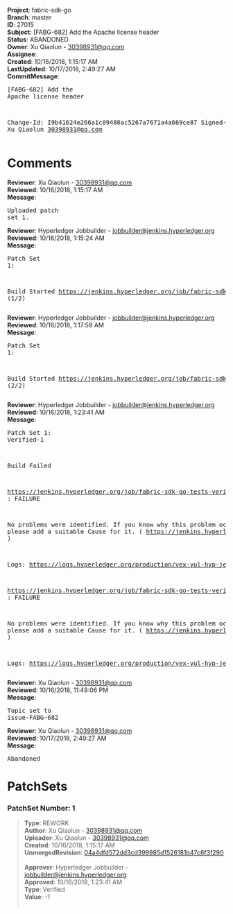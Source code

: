 <strong>Project</strong>: fabric-sdk-go<br><strong>Branch</strong>: master<br><strong>ID</strong>: 27015<br><strong>Subject</strong>: [FABG-682] Add the Apache license header<br><strong>Status</strong>: ABANDONED<br><strong>Owner</strong>: Xu Qiaolun - 30398931@qq.com<br><strong>Assignee</strong>:<br><strong>Created</strong>: 10/16/2018, 1:15:17 AM<br><strong>LastUpdated</strong>: 10/17/2018, 2:49:27 AM<br><strong>CommitMessage</strong>:<br><pre>[FABG-682] Add the Apache license header

Change-Id: I9b41624e266a1c09480ac5267a7671a4a669ce87
Signed-off-by: Xu Qiaolun <30398931@qq.com>
</pre><h1>Comments</h1><strong>Reviewer</strong>: Xu Qiaolun - 30398931@qq.com<br><strong>Reviewed</strong>: 10/16/2018, 1:15:17 AM<br><strong>Message</strong>: <pre>Uploaded patch set 1.</pre><strong>Reviewer</strong>: Hyperledger Jobbuilder - jobbuilder@jenkins.hyperledger.org<br><strong>Reviewed</strong>: 10/16/2018, 1:15:24 AM<br><strong>Message</strong>: <pre>Patch Set 1:

Build Started https://jenkins.hyperledger.org/job/fabric-sdk-go-tests-verify-s390x/4131/ (1/2)</pre><strong>Reviewer</strong>: Hyperledger Jobbuilder - jobbuilder@jenkins.hyperledger.org<br><strong>Reviewed</strong>: 10/16/2018, 1:17:59 AM<br><strong>Message</strong>: <pre>Patch Set 1:

Build Started https://jenkins.hyperledger.org/job/fabric-sdk-go-tests-verify-x86_64/4010/ (2/2)</pre><strong>Reviewer</strong>: Hyperledger Jobbuilder - jobbuilder@jenkins.hyperledger.org<br><strong>Reviewed</strong>: 10/16/2018, 1:23:41 AM<br><strong>Message</strong>: <pre>Patch Set 1: Verified-1

Build Failed 

https://jenkins.hyperledger.org/job/fabric-sdk-go-tests-verify-x86_64/4010/ : FAILURE

No problems were identified. If you know why this problem occurred, please add a suitable Cause for it. ( https://jenkins.hyperledger.org/job/fabric-sdk-go-tests-verify-x86_64/4010/ )

Logs: https://logs.hyperledger.org/production/vex-yul-hyp-jenkins-3/fabric-sdk-go-tests-verify-x86_64/4010

https://jenkins.hyperledger.org/job/fabric-sdk-go-tests-verify-s390x/4131/ : FAILURE

No problems were identified. If you know why this problem occurred, please add a suitable Cause for it. ( https://jenkins.hyperledger.org/job/fabric-sdk-go-tests-verify-s390x/4131/ )

Logs: https://logs.hyperledger.org/production/vex-yul-hyp-jenkins-3/fabric-sdk-go-tests-verify-s390x/4131</pre><strong>Reviewer</strong>: Xu Qiaolun - 30398931@qq.com<br><strong>Reviewed</strong>: 10/16/2018, 11:48:06 PM<br><strong>Message</strong>: <pre>Topic set to issue-FABG-682</pre><strong>Reviewer</strong>: Xu Qiaolun - 30398931@qq.com<br><strong>Reviewed</strong>: 10/17/2018, 2:49:27 AM<br><strong>Message</strong>: <pre>Abandoned</pre><h1>PatchSets</h1><h3>PatchSet Number: 1</h3><blockquote><strong>Type</strong>: REWORK<br><strong>Author</strong>: Xu Qiaolun - 30398931@qq.com<br><strong>Uploader</strong>: Xu Qiaolun - 30398931@qq.com<br><strong>Created</strong>: 10/16/2018, 1:15:17 AM<br><strong>UnmergedRevision</strong>: [04a4dfd572dd3cd399985d1526181b47c6f3f290](https://github.com/hyperledger-gerrit-archive/fabric-sdk-go/commit/04a4dfd572dd3cd399985d1526181b47c6f3f290)<br><br><strong>Approver</strong>: Hyperledger Jobbuilder - jobbuilder@jenkins.hyperledger.org<br><strong>Approved</strong>: 10/16/2018, 1:23:41 AM<br><strong>Type</strong>: Verified<br><strong>Value</strong>: -1<br><br></blockquote>